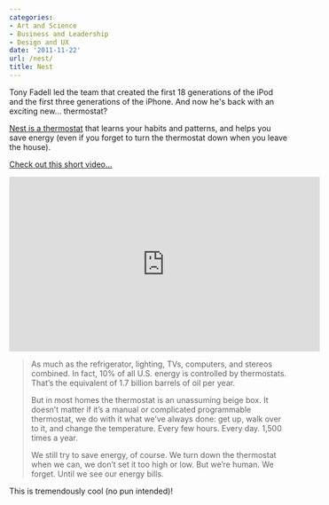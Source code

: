 ```yaml
---
categories:
- Art and Science
- Business and Leadership
- Design and UX
date: '2011-11-22'
url: /nest/
title: Nest
---
```


Tony Fadell led the team that created the first 18 generations of the iPod and the first three generations of the iPhone. And now he's back with an exciting new... thermostat?

<a href="http://www.nest.com/index.html">Nest is a thermostat</a> that learns your habits and patterns, and helps you save energy (even if you forget to turn the thermostat down when you leave the house).

<a href="https://www.youtube.com/watch?v=QCJ1PnVlzIE">Check out this short video...</a>

<div class="fluid-vids"><iframe class="alignc" width="560" height="315" src="https://www.youtube.com/embed/QCJ1PnVlzIE?rel=0" frameborder="0" allowfullscreen></iframe></div>

<blockquote>As much as the refrigerator, lighting, TVs, computers, and stereos combined. In fact, 10% of all U.S. energy is controlled by thermostats. That’s the equivalent of 1.7 billion barrels of oil per year.

But in most homes the thermostat is an unassuming beige box. It doesn’t matter if it’s a manual or complicated programmable thermostat, we do with it what we’ve always done: get up, walk over to it, and change the temperature. Every few hours. Every day. 1,500 times a year.

We still try to save energy, of course. We turn down the thermostat when we can, we don’t set it too high or low. But we’re human. We forget. Until we see our energy bills.</blockquote>

This is tremendously cool (no pun intended)!